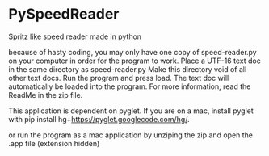 PySpeedReader
=============

Spritz like speed reader made in python

because of hasty coding, you may only have one copy of speed-reader.py on your computer
in order for the program to work. Place a UTF-16 text doc in the same directory as speed-reader.py
Make this directory void of all other text docs. Run the program and press load. The text doc will
automatically be loaded into the program. For more information, read the ReadMe in the zip file.




This application is dependent on pyglet. 
If you are on a mac, install pyglet with pip install hg+https://pyglet.googlecode.com/hg/.

or run the program as a mac application by 
unziping the zip and open the .app file (extension hidden)

